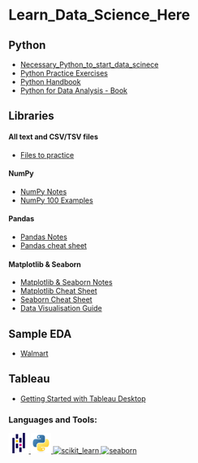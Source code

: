 # Learn_Data_Science_Here                                     
## Python                 
- [Necessary_Python_to_start_data_scinece](https://github.com/VANAM-SHIVA-KUMAR/Master-Data-Science/blob/main/Python%20for%20Data%20Science/Necessary_Python_to_start_data_scinece.ipynb)
- [Python Practice Exercises](https://github.com/VANAM-SHIVA-KUMAR/Master-Data-Science/blob/main/Python%20for%20Data%20Science/Python%20Practice%20Exercises.pdf)
- [Python Handbook](https://github.com/VANAM-SHIVA-KUMAR/Master-Data-Science/blob/main/Python%20for%20Data%20Science/Python%20Handbook-1.pdf)
- [Python for Data Analysis - Book](https://github.com/VANAM-SHIVA-KUMAR/Master-Data-Science/blob/main/Python%20for%20Data%20Science/Python%20for%20Data%20Analysis%20_%20data%20wrangling%20with%20Pandas-%20NumPy-%20and%20IPython.pdf)            
## Libraries                 
#### All text and CSV/TSV files     
- [Files to practice](https://github.com/VANAM-SHIVA-KUMAR/Master-Data-Science/tree/main/Python%20Libraries/All_text_and_CSV_files)
#### NumPy
- [NumPy Notes](https://github.com/VANAM-SHIVA-KUMAR/Master-Data-Science/blob/main/Python%20Libraries/NumPy_Notes.pdf)
- [NumPy 100 Examples](https://github.com/VANAM-SHIVA-KUMAR/Master-Data-Science/blob/main/Python%20Libraries/%2B100%20Important%20Numpy%20Operations.pdf)
#### Pandas
- [Pandas Notes](https://github.com/VANAM-SHIVA-KUMAR/Master-Data-Science/blob/main/Python%20Libraries/Pandas_Notes.pdf)
- [Pandas cheat sheet](https://github.com/VANAM-SHIVA-KUMAR/Master-Data-Science/blob/main/Python%20Libraries/Pandas.pdf)
#### Matplotlib & Seaborn
- [Matplotlib & Seaborn Notes](https://github.com/VANAM-SHIVA-KUMAR/Master-Data-Science/blob/main/Python%20Libraries/Matplotlib_%26_Seaborn.pdf)
- [Matplotlib Cheat Sheet](https://github.com/VANAM-SHIVA-KUMAR/Master-Data-Science/blob/main/Python%20Libraries/matplotlib%20tips.pdf)
- [Seaborn Cheat Sheet](https://github.com/VANAM-SHIVA-KUMAR/Master-Data-Science/blob/main/Python%20Libraries/Seaborn.pdf)
- [Data Visualisation Guide](https://github.com/VANAM-SHIVA-KUMAR/Master-Data-Science/blob/main/Python%20Libraries/data-visualization-guide.ipynb)
## Sample EDA
- [Walmart](https://github.com/VANAM-SHIVA-KUMAR/Master-Data-Science/tree/main/Python%20Libraries/Walmart%20EDA)
## Tableau
- [Getting Started with Tableau Desktop](https://github.com/VANAM-SHIVA-KUMAR/Master-Data-Science/tree/main/Tableau/Tableau%20Elearning%20Docs/Getting%20Started%20with%20Tableau%20Desktop)
 
<p align="left"> 
</p>
<h3 align="left"> Languages and Tools:</h3> 
<p align="left"> <a href="https://pandas.pydata.org/" target="_blank" rel="noreferrer"> <img src="https://raw.githubusercontent.com/devicons/devicon/2ae2a900d2f041da66e950e4d48052658d850630/icons/pandas/pandas-original.svg" alt="pandas" width="40" height="40"/> </a> <a href="https://www.python.org" target="_blank" rel="noreferrer"> <img src="https://raw.githubusercontent.com/devicons/devicon/master/icons/python/python-original.svg" alt="python" width="40" height="40"/> </a> <a href="https://scikit-learn.org/" target="_blank" rel="noreferrer"> <img src="https://upload.wikimedia.org/wikipedia/commons/0/05/Scikit_learn_logo_small.svg" alt="scikit_learn" width="40" height="40"/> </a> <a href="https://seaborn.pydata.org/" target="_blank" rel="noreferrer"> <img src="https://seaborn.pydata.org/_images/logo-mark-lightbg.svg" alt="seaborn" width="40" height="40"/> </a>
</p> 

